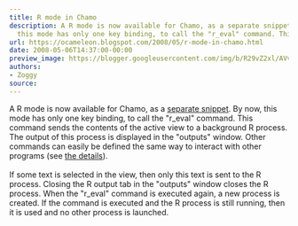 ```yaml
---
title: R mode in Chamo
description: A R mode is now available for Chamo, as a separate snippet . By now,
  this mode has only one key binding, to call the "r_eval" command. This ...
url: https://ocameleon.blogspot.com/2008/05/r-mode-in-chamo.html
date: 2008-05-06T14:37:00-00:00
preview_image: https://blogger.googleusercontent.com/img/b/R29vZ2xl/AVvXsEiMugrmc4JExnAtJS1THLf1YkRKDPq8cDDsiENFmUoVjQAnr1dA8vIzm5ze4daZC65Vc9vDp-PHhHSG9b4nx7G3zGc7vyHY8GFN1yCrgWDfM8Rfovw2p4QTa1AA0OX47d-JKxJTUF37mSE/w1200-h630-p-k-no-nu/r_mode.png
authors:
- Zoggy
source:
---
```


A R mode is now available for Chamo, as a <a href="http://home.gna.org/cameleon/snippets.en.html">separate snippet</a>. By now, this mode has only one key binding, to call the "r_eval" command. This command sends the contents of the active view to a background R process. The output of this process is displayed in the "outputs" window. Other commands can easily be defined the same way to interact with other programs (see <a href="http://home.gna.org/cameleon/snippets/code_R_mode.html">the details</a>).<br><br>If some text is selected in the view, then only this text is sent to the R process. Closing the R output tab in the "outputs" window closes the R process. When the "r_eval" command is executed again, a new process is created. If the command is executed and the R process is still running, then it is used and no other process is launched.<br><br><a href="https://blogger.googleusercontent.com/img/b/R29vZ2xl/AVvXsEiMugrmc4JExnAtJS1THLf1YkRKDPq8cDDsiENFmUoVjQAnr1dA8vIzm5ze4daZC65Vc9vDp-PHhHSG9b4nx7G3zGc7vyHY8GFN1yCrgWDfM8Rfovw2p4QTa1AA0OX47d-JKxJTUF37mSE/s1600-h/r_mode.png" onblur="try {parent.deselectBloggerImageGracefully();} catch(e) {}"><img src="https://blogger.googleusercontent.com/img/b/R29vZ2xl/AVvXsEiMugrmc4JExnAtJS1THLf1YkRKDPq8cDDsiENFmUoVjQAnr1dA8vIzm5ze4daZC65Vc9vDp-PHhHSG9b4nx7G3zGc7vyHY8GFN1yCrgWDfM8Rfovw2p4QTa1AA0OX47d-JKxJTUF37mSE/s320/r_mode.png" style="margin: 0px auto 10px; display: block; text-align: center; cursor: pointer;" alt="" border="0"></a>

